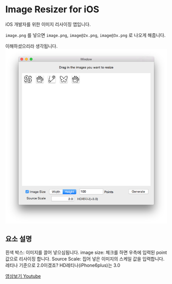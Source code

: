 Image Resizer for iOS
==============

iOS 개발자를 위한 이미지 리사이징 앱입니다. 

`image.png` 를 넣으면 `image.png`, `image@2x.png`, `image@3x.png` 로 나오게 해줍니다.

이해하셨으리라 생각됩니다.
![실행화면](/readmeImage/image1.png)

## 요소 설명 ##

흰색 박스: 이미지를 끌어 넣으심됨니다.
image size: 체크를 하면 우측에 입력된 point값으로 리사이징 합니다.
Source Scale: 집어 넣은 이미지의 스케일 값을 입력합니다. 레티나 기준으로 2.0이겠죠? HD레티나(iPhone6plus)는 3.0

[영상보기 Youtube](http://www.youtube.com/watch?v=Tj3a77mkXvY&feature=youtu.be)
